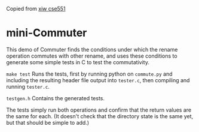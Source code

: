 Copied from [xiw cse551](http://courses.cs.washington.edu/courses/cse551/17wi/mini/commuter)

# mini-Commuter

This demo of Commuter finds the conditions under which the rename operation
commutes with other rename, and uses these conditions to generate some simple
tests in C to test the commutativity.

`make test` Runs the tests, first by running python on `commute.py` and including
the resulting header file output into `tester.c`, then compiling and running `tester.c`.

`testgen.h` Contains the generated tests.

The tests simply run both operations and confirm that the return values are the same for each.
(It doesn't check that the directory state is the same yet, but that should be simple to add.)
